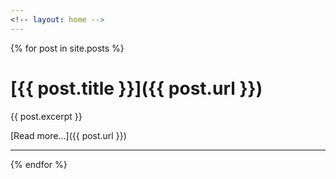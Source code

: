 ```yaml
---
<!-- layout: home -->
---
```


{% for post in site.posts %}

# [{{ post.title }}]({{ post.url }})

{{ post.excerpt }}

[Read more...]({{ post.url }})

---
{% endfor %}
